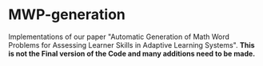 # MWP-generation
Implementations of our paper "Automatic Generation of Math Word Problems for Assessing Learner Skills in Adaptive Learning Systems".
**This is not the Final version of the Code and many additions need to be made.**
